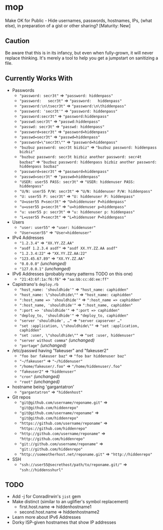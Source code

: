 mop
===

Make OK for Public - Hide usernames, passwords, hostnames, IPs, (what else), in preparation of a gist or other sharing? [Maturity: New]

Caution
-------

Be aware that this is in its infancy, but even when fully-grown, it will never
replace thinking. It's merely a tool to help you get a jumpstart on sanitizing
a file.

Currently Works With
--------------------

- Passwords
  - `"password: secr3t"` ⇒ `"password: hiddenpass"`
  - `"password:   secr3t"` ⇒ `"password:   hiddenpass"`
  - `"password:\n\tsecr3t"` ⇒ `"password:\n\thiddenpass"`
  - `"password: 'secr3t'"` ⇒ `"password: hiddenpass"`
  - `"password:secr3t"` ⇒ `"password:hiddenpass"`
  - `"passwd:secr3t"` ⇒ `"passwd:hiddenpass"`
  - `"passwd: secr3t"` ⇒ `"passwd: hiddenpass"`
  - `"password=secr3t"` ⇒ `"password=hiddenpass"`
  - `"passwd=secr3t"` ⇒ `"passwd=hiddenpass"`
  - `"password=\"secr3t\""` ⇒ `"password=hiddenpass"`
  - `"buzbuz password: secr3t bizbiz"` ⇒ `"buzbuz password: hiddenpass bizbiz"`
  - `"buzbuz password: secr3t bizbiz another password: secr4t bazbaz"` ⇒ `"buzbuz password: hiddenpass bizbiz another password: hiddenpass bazbaz"`
  - `"password=secr3t"` ⇒ `"password=hiddenpass"`
  - `"passwd=secr3t"` ⇒ `"passwd=hiddenpass"`
  - `"USER: user55 PASS: secr3t"` ⇒ `"USER: hiddenuser PASS: hiddenpass"`
  - `"U/N: user55 P/W: secr3t"` ⇒ `"U/N: hiddenuser P/W: hiddenpass"`
  - `"U: user55 P: secr3t"` ⇒ `"U: hiddenuser P: hiddenpass"`
  - `"U=user55 P=secr3t"` ⇒ `"U=hiddenuser P=hiddenpass"`
  - `"u=user55 p=secr3t"` ⇒ `"u=hiddenuser p=hiddenpass"`
  - `"u: user55 p: secr3t"` ⇒ `"u: hiddenuser p: hiddenpass"`
  - `"L=user55 P=secr3t"` ⇒ `"L=hiddenuser P=hiddenpass"`
- Users
  - `"user: user55"` ⇒ `"user: hiddenuser"`
  - `"User=user55"` ⇒ `"User=hiddenuser"`
- IPv4 Addresses
  - `"1.2.3.4"` ⇒ `"XX.YY.ZZ.AA"`
  - `"asdf 1.2.3.4 asdf"` ⇒ `"asdf XX.YY.ZZ.AA asdf"`
  - `"1.2.3.4:22"` ⇒ `"XX.YY.ZZ.AA:22"`
  - `"123.45.67.89"` ⇒ `"XX.YY.ZZ.AA"`
  - `"0.0.0.0"` _(unchanged)_
  - `"127.0.0.1"` _(unchanged)_
- IPv6 Addresses (probably many patterns TODO on this one)
  - `"21:43:6f:1a:f6:f6"` ⇒ `"aa:bb:cc:dd:ee:ff"`
- Capistrano's `deploy.rb`
  - `"host_name: 'shouldhide'"` ⇒ `"host_name: caphidden"`
  - `"host_name: \"shouldhide\""` ⇒ `"host_name: caphidden"`
  - `":host_name => 'shouldhide'"` ⇒ `":host_name => caphidden"`
  - `":host_name, 'shouldhide'"` ⇒ `":host_name, caphidden"`
  - `":port => 'shouldhide'"` ⇒ `":port => caphidden"`
  - `"deploy_to, 'shouldhide'"` ⇒ `"deploy_to, caphidden"`
  - `"server 'shouldhide', …"` ⇒ `"server capserver …"`
  - `"set :application, \"shouldhide\""` ⇒ `"set :application, caphidden"`
  - `"set :user, \"shouldhide\""` ⇒ `"set :user, hiddenuser"`
  - `"server without comma"` _(unchanged)_
  - `"portage"` _(unchanged)_
- /etc/passwd having "fakeuser" and "fakeuser2"
  - `"foo bar fakeuser baz"` ⇒ `"foo bar hiddenuser baz"`
  - `"~/fakeuser"` ⇒ `"~/hiddenuser"`
  - `"/home/fakeuser/.foo"` ⇒ `"/home/hiddenuser/.foo"`
  - `"fakeuser2"` ⇒ `"hiddenuser"`
  - `"cron"` _(unchanged)_
  - `"root"` _(unchanged)_
- hostname being 'gargantatron'
  - `"gargantatron"` ⇒ `"hiddenhost"`
- Git repos
  - `"git@github.com/username/reponame.git"` ⇒ `"git@github.com/hiddenrepo"`
  - `"git@github.com/username/reponame"` ⇒ `"git@github.com/hiddenrepo"`
  - `"https://github.com/username/reponame"` ⇒ `"https://github.com/hiddenrepo"`
  - `"http://github.com/username/reponame"` ⇒ `"http://github.com/hiddenrepo"`
  - `"git://github.com/username/reponame"` ⇒ `"git://github.com/hiddenrepo"`
  - `"http://someotherhost.net/reponame.git"` ⇒ `"http://hiddenrepo"`
- SSH
  - `"ssh://user55@secrethost/path/to/reponame.git/"` ⇒ `"ssh://hiddensshurl"`


TODO
----

- Add -j for ConradIrwin's `jist` gem
- Make distinct (similar to an uglifier's symbol replacement)
  - first.host.name ⇒ hiddenhostname1
  - second.host.name ⇒ hiddenhostname2
- Learn more about IPv6 Addresses
- Dorky ISP-given hostnames that show IP addresses
